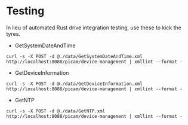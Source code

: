 # Testing

In lieu of automated Rust drive integration testing, use these to kick the tyres.

* GetSystemDateAndTime
```
curl -s -X POST -d @./data/GetSystemDateAndTime.xml http://localhost:8088/picam/device-management | xmllint --format -
```

* GetDeviceInformation
```
curl -s -X POST -d @./data/GetDeviceInformation.xml http://localhost:8088/picam/device-management | xmllint --format -

```

* GetNTP
```
curl -s -X POST -d @./data/GetNTP.xml http://localhost:8088/picam/device-management | xmllint --format -
```